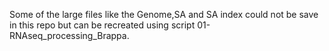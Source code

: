 Some of the large files like the Genome,SA and SA index could not be save in this repo but can be recreated using script 01-RNAseq_processing_Brappa.
